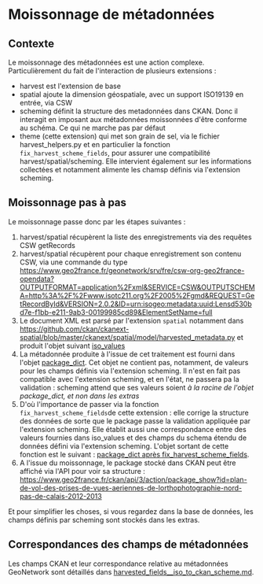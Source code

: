 # Moissonnage de métadonnées
## Contexte
Le moissonnage des métadonnées est une action complexe. Particulièrement du fait de l'interaction de plusieurs extensions : 
* harvest est l'extension de base
* spatial ajoute la dimension géospatiale, avec un support ISO19139 en entrée, via CSW
* scheming définit la structure des metadonnées dans CKAN. Donc il interagit en imposant aux métadonnées moissonnées 
d'être conforme au schéma. Ce qui ne marche pas par défaut
* theme (cette extension) qui met son grain de sel, via le fichier harvest_helpers.py et en particulier la fonction 
`fix_harvest_scheme_fields`, pour assurer une compatibilité harvest/spatial/scheming. Elle intervient également sur les 
informations collectées et notamment alimente les chamsp définis via l'extension scheming.

## Moissonnage pas à pas
Le moissonnage passe donc par les étapes suivantes : 
1. harvest/spatial récupèrent la liste des enregistrements via des requêtes CSW getRecords
1. harvest/spatial récupèrent pour chaque enregistrement son contenu CSW, via une commande du type 
https://www.geo2france.fr/geonetwork/srv/fre/csw-org-geo2france-opendata?OUTPUTFORMAT=application%2Fxml&SERVICE=CSW&OUTPUTSCHEMA=http%3A%2F%2Fwww.isotc211.org%2F2005%2Fgmd&REQUEST=GetRecordById&VERSION=2.0.2&ID=urn:isogeo:metadata:uuid:Lensd530bd7e-f1bb-e211-9ab3-00199985cd89&ElementSetName=full
1. Le document XML est parsé par l'extension `spatial` notamment dans https://github.com/ckan/ckanext-spatial/blob/master/ckanext/spatial/model/harvested_metadata.py
et produit l'objet suivant [iso_values](docs/harvested_data/iso_values.md)
1. La métadonnée produite à l'issue de cet traitement est fourni dans l'objet [package_dict](docs/harvested_data/package_dict.md).
Cet objet ne contient pas, notamment, de valeurs pour les champs définis via l'extension scheming. Il n'est en fait pas compatible avec l'extension scheming, et en l'état, ne passera pa la validation : scheming attend que ses valeurs soient *à la racine de l'objet package_dict, et non dans les extras*
1. D'où l'importance de passer via la fonction `fix_harvest_scheme_fields`de cette extension : elle corrige la structure des données de sorte que 
le package passe la validation appliquée par l'extension scheming. Elle établit aussi une correspondance entre
des valeurs fournies dans iso_values et des champs du schema étendu de données défini via l'extension scheming.
L'objet sortant de cette fonction est le suivant : 
[package_dict après fix_harvest_scheme_fields](docs/harvested_data/packages_dict_after_fix_harvest_scheme_fields.md).
1. A l'issue du moissonnage, le package stocké dans CKAN peut être affiché via l'API pour voir sa structure : 
https://www.geo2france.fr/ckan/api/3/action/package_show?id=plan-de-vol-des-prises-de-vues-aeriennes-de-lorthophotographie-nord-pas-de-calais-2012-2013

Et pour simplifier les choses, si vous regardez dans la base de données, les champs définis par scheming sont stockés dans les extras.

## Correspondances des champs de métadonnées
Les champs CKAN et leur correspondance relative au métadonnées GeoNetwork sont détaillés dans [harvested_fields__iso_to_ckan_scheme.md](harvested_fields__iso_to_ckan_scheme.md).